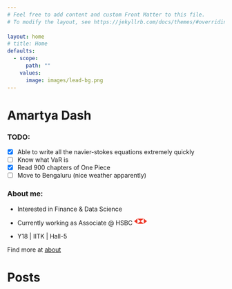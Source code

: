 ```yaml
---
# Feel free to add content and custom Front Matter to this file.
# To modify the layout, see https://jekyllrb.com/docs/themes/#overriding-theme-defaults

layout: home
# title: Home
defaults:
  - scope:
      path: ""
    values:
      image: images/lead-bg.png
---
```

<!-- <h2 align="center">
Amartya Dash
</h2>

<h4 align="center">
Data Science & Finance
</h4>
<p align="center">
<a href="https://drive.google.com/file/d/1c8tm0b23gm8dXc9TzIW_S_zp68g6ZP9J/view?usp=sharing" target="_blank" class="btn-rounded-white">View Resume</a>
</p>
<p align="center">

<img src="./images/hsbc.png" alt="drawing" width="40" height="20"/>
|
<img src="./images/aerial.png" alt="drawing" width="30" height="30"/>

</p>  -->
<!-- ![HSBC](./images/hsbc.png) -->
# **Amartya Dash**

### TODO:
* [x] Able to write all the navier-stokes equations extremely quickly 
* [ ] Know what VaR is
* [x] Read 900 chapters of One Piece
* [ ] Move to Bengaluru (nice weather apparently)

### About me:

 - Interested in Finance & Data Science

 - Currently working as Associate @ HSBC <img src="./images/hsbc.png" alt="hsbc logo" width="30" height="15"/>

 - Y18 \| IITK \| Hall-5 

 Find more at [about](./about)

# Posts